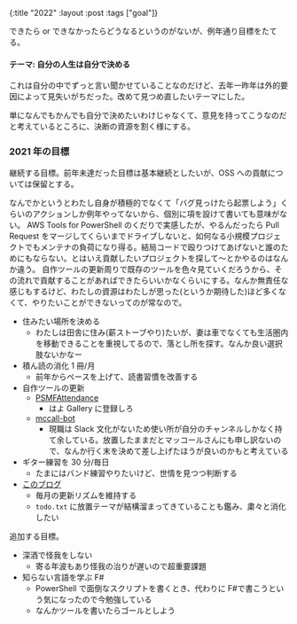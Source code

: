{:title "2022"
:layout :post
:tags ["goal"]}

できたら or できなかったらどうなるというのがないが、例年通り目標をたてる。

#### テーマ: 自分の人生は自分で決める

これは自分の中でずっと言い聞かせていることなのだけど、去年一昨年は外的要因によって見失いがちだった。改めて見つめ直したいテーマにした。

単になんでもかんでも自分で決めたいわけじゃなくて、意見を持ってこうなのだと考えているところに、決断の資源を割く様にする。

### 2021 年の目標

継続する目標。前年未達だった目標は基本継続としたいが、OSS への貢献については保留とする。

なんでかというとわたし自身が積極的でなくて「バグ見っけたら起票しよう」くらいのアクションしか例年やってないから、個別に項を設けて書いても意味がない。
AWS Tools for PowerShell のくだりで実感したが、やるんだったら Pull Request をマージしてくらいまでドライブしないと、如何なる小規模プロジェクトでもメンテナの負荷になり得る。結局コードで殴りつけてあげないと誰のためにもならない。とはいえ貢献したいプロジェクトを探して～とかやるのはなんか違う。
自作ツールの更新周りで既存のツールを色々見ていくだろうから、その流れで貢献することがあればできたらいいかなくらいにする。なんか無責任な感じもするけど、わたしの資源はわたしが思った(というか期待した)ほど多くなくて、やりたいことができないってのが常なので。

- 住みたい場所を決める
  - わたしは田舎に住み(薪ストーブやり)たいが、妻は車でなくても生活圏内を移動できることを重視してるので、落とし所を探す。なんか良い選択肢ないかなー
- 積ん読の消化 1 冊/月
  - 前年からペースを上げて、読書習慣を改善する
- 自作ツールの更新
  - [PSMFAttendance](https://github.com/krymtkts/PSMFAttendance)
    - はよ Gallery に登録しろ
  - [mccall-bot](https://github.com/krymtkts/mccall-bot)
    - 現職は Slack 文化がないため使い所が自分のチャンネルしかなく持て余している。放置したままだとマッコールさんにも申し訳ないので、なんか行く末を決めて差し上げたほうが良いのかもと考えている
- ギター練習を 30 分/毎日
  - たまにはバンド練習やりたいけど、世情を見つつ判断する
- [このブログ](https://krymtkts.github.io/)
  - 毎月の更新リズムを維持する
  - `todo.txt` に放置テーマが結構溜まってきていることも鑑み、粛々と消化したい

追加する目標。

- 深酒で怪我をしない
  - 寄る年波もあり怪我の治りが遅いので超重要課題
- 知らない言語を学ぶ F#
  - PowerShell で面倒なスクリプトを書くとき、代わりに F#で書こうという気になったので今勉強している
  - なんかツールを書いたらゴールとしよう

